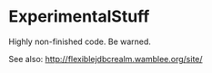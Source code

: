 ExperimentalStuff
=================

Highly non-finished code. Be warned.


See also: http://flexiblejdbcrealm.wamblee.org/site/
